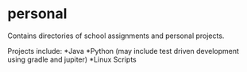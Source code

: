 # personal
Contains directories of school assignments and personal projects.

Projects include: 
*Java
*Python (may include test driven development using gradle and jupiter)
*Linux Scripts
